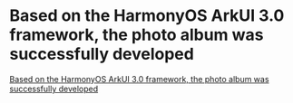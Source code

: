# Based on the HarmonyOS ArkUI 3.0 framework, the photo album was successfully developed
[Based on the HarmonyOS ArkUI 3.0 framework, the photo album was successfully developed](https://aiwithcloud.com/2022/09/19/based_on_the_harmonyos_arkui_3-0_framework_the_photo_album_was_successfully_developed/)